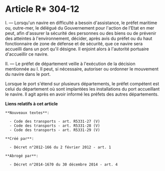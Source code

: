 # Article R* 304-12

I. ― Lorsqu'un navire en difficulté a besoin d'assistance, le préfet maritime ou, outre-mer, le délégué du Gouvernement pour
l'action de l'Etat en mer peut, afin d'assurer la sécurité des personnes ou des biens ou de prévenir des atteintes à
l'environnement, décider, après avis du préfet ou du haut fonctionnaire de zone de défense et de sécurité, que ce navire sera
accueilli dans un port qu'il désigne. Il enjoint alors à l'autorité portuaire d'accueillir ce navire.

II. ― Le préfet de département veille à l'exécution de la décision mentionnée au I. Il peut, si nécessaire, autoriser ou
ordonner le mouvement du navire dans le port.

Lorsque le port s'étend sur plusieurs départements, le préfet compétent est celui du département où sont implantées les
installations du port accueillant le navire. Il agit après en avoir informé les préfets des autres départements.

**Liens relatifs à cet article**

	**Nouveaux textes**:

	  - Code des transports - art. R5331-27 (V)
	  - Code des transports - art. R5331-28 (V)
	  - Code des transports - art. R5331-29 (V)

	**Créé par**:

	  - Décret n°2012-166 du 2 février 2012 - art. 1

	**Abrogé par**:

	  - Décret n°2014-1670 du 30 décembre 2014 - art. 4
